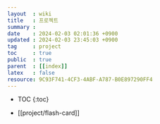 ```yaml
---
layout  : wiki
title   : 프로젝트 
summary : 
date    : 2024-02-03 02:01:36 +0900
updated : 2024-02-03 23:45:03 +0900
tag     : project
toc     : true
public  : true
parent  : [[index]] 
latex   : false
resource: 9C93F741-4CF3-4ABF-A787-B0E897290FF4
---
```

* TOC
{:toc}

- [[project/flash-card]]
